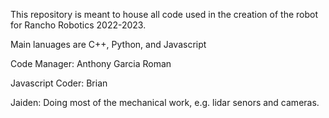This repository is meant to house all code used in the creation of the robot for Rancho Robotics 2022-2023.

Main lanuages are C++, Python, and Javascript

Code Manager: Anthony Garcia Roman

Javascript Coder: Brian

Jaiden: Doing most of the mechanical work, e.g. lidar senors and cameras.
